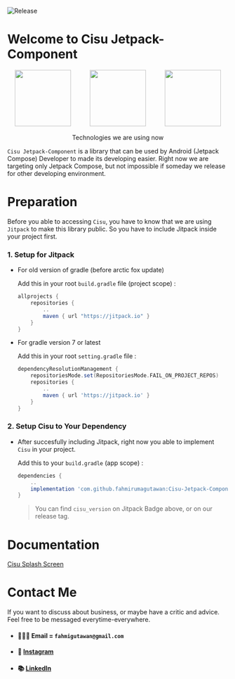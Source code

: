 
![Release](https://jitpack.io/v/fahmirumagutawan/Cisu-Jetpack-Component.svg)
# Welcome to Cisu Jetpack-Component
<p align="Center">
  <img src="https://cdn.freebiesupply.com/logos/large/2x/kotlin-1-logo-png-transparent.png" height="128"/>
  &nbsp
  &nbsp
  &nbsp
  &nbsp
  &nbsp
  <img src="https://miro.medium.com/max/1400/1*UpiyYV4onPs4emx-whdVHA.png" height="128"/>
  &nbsp
  &nbsp
  &nbsp
  &nbsp
  &nbsp
  <img src="https://tabris.com/wp-content/uploads/2021/06/jetpack-compose-icon_RGB.png" height="128"/>
<p align="center">Technologies we are using now</p>
</p>

`Cisu Jetpack-Component` is a library that can be used by Android (Jetpack Compose) Developer to made its developing easier. Right now we are targeting only Jetpack Compose, but not impossible if someday we release for other developing environment.

# Preparation
Before you able to accessing `Cisu`, you have to know that we are using `Jitpack` to make this library public. So you have to include Jitpack inside your project first.

### 1. Setup for Jitpack
-   For old version of gradle (before arctic fox update)
    
    Add this in your root  `build.gradle`  file (project scope) :
    
    ```gradle
    allprojects {
	    repositories {
		    ..
		    maven { url "https://jitpack.io" }
	    }
    }
    ```

-   For gradle version 7 or latest

    Add this in your root `setting.gradle` file :
    
    ```gradle
    dependencyResolutionManagement {
        repositoriesMode.set(RepositoriesMode.FAIL_ON_PROJECT_REPOS)
        repositories {
            ..
            maven { url 'https://jitpack.io' }
        }
    }
    
    ```
    
### 2. Setup Cisu to Your Dependency

-   After succesfully including Jitpack, right now you able to implement `Cisu` in your project.

    Add this to your `build.gradle` (app scope) :
    ```gradle
    dependencies {
        ..
        implementation 'com.github.fahmirumagutawan:Cisu-Jetpack-Component:$cisu_version'
    }
    ```
    > You can find `cisu_version` on Jitpack Badge above, or on our release tag.

# Documentation

[Cisu Splash Screen](https://github.com/fahmirumagutawan/Cisu-Jetpack-Component/blob/master/docs/CisuSplash.md)

# Contact Me
If you want to discuss about business, or maybe have a critic and advice. Feel free to be messaged everytime-everywhere. 

-	#### 👨🏽‍💻 Email = `fahmigutawan@gmail.com`
-	#### 📸 [Instagram](https://www.instagram.com/fahmigutawan/)
-	#### 📚 [LinkedIn](https://www.linkedin.com/in/fahmi-noordin-rumagutawan-0b506521b/)
